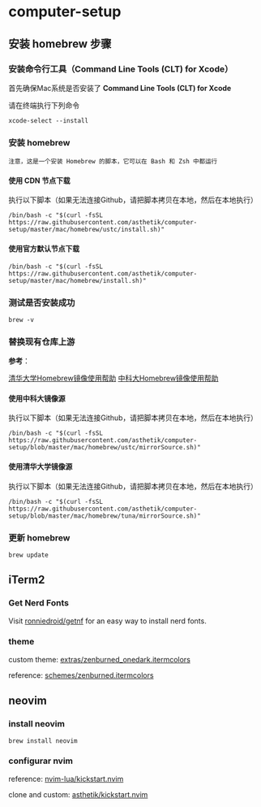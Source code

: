# computer-setup

## 安装 homebrew 步骤

### 安装命令行工具（Command Line Tools (CLT) for Xcode）

首先确保Mac系统是否安装了 **Command Line Tools (CLT) for Xcode**

请在终端执行下列命令

```shell
xcode-select --install
```

### 安装 homebrew

`注意，这是一个安装 Homebrew 的脚本，它可以在 Bash 和 Zsh 中都运行`

#### 使用 CDN 节点下载

执行以下脚本（如果无法连接Github，请把脚本拷贝在本地，然后在本地执行）

```shell
/bin/bash -c "$(curl -fsSL https://raw.githubusercontent.com/asthetik/computer-setup/master/mac/homebrew/ustc/install.sh)"
```

#### 使用官方默认节点下载

```shell
/bin/bash -c "$(curl -fsSL https://raw.githubusercontent.com/asthetik/computer-setup/master/mac/homebrew/install.sh)"
```



### 测试是否安装成功

```shell
brew -v
```



### 替换现有仓库上游

**参考**：

[清华大学Homebrew镜像使用帮助](https://mirrors.tuna.tsinghua.edu.cn/help/homebrew/)  [中科大Homebrew镜像使用帮助](https://mirrors.ustc.edu.cn/help/brew.git.html)

#### 使用中科大镜像源

执行以下脚本（如果无法连接Github，请把脚本拷贝在本地，然后在本地执行）

```shell
/bin/bash -c "$(curl -fsSL https://raw.githubusercontent.com/asthetik/computer-setup/blob/master/mac/homebrew/ustc/mirrorSource.sh)"
```



#### 使用清华大学镜像源

执行以下脚本（如果无法连接Github，请把脚本拷贝在本地，然后在本地执行）

```shell
/bin/bash -c "$(curl -fsSL https://raw.githubusercontent.com/asthetik/computer-setup/blob/master/mac/homebrew/tuna/mirrorSource.sh)"
```



### 更新 homebrew

```shell
brew update
```



## iTerm2

### Get Nerd Fonts

Visit [ronniedroid/getnf](https://github.com/ronniedroid/getnf) for an easy way to install nerd fonts.

### theme

custom theme: [extras/zenburned_onedark.itermcolors](https://raw.githubusercontent.com/asthetik/computer-setup/master/mac/extras/zenburned_onedark.itermcolors)

reference:  [schemes/zenburned.itermcolors](https://raw.githubusercontent.com/mbadolato/iTerm2-Color-Schemes/master/schemes/zenburned.itermcolors)



## neovim

### install neovim
```shell
brew install neovim
```

### configurar nvim

reference: [nvim-lua/kickstart.nvim](https://github.com/nvim-lua/kickstart.nvim)

clone and custom: [asthetik/kickstart.nvim](https://github.com/asthetik/kickstart.nvim)

